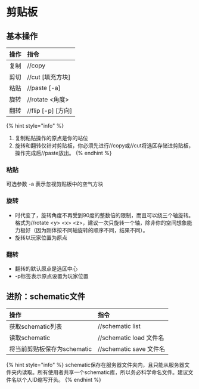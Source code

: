 # 剪贴板

## 基本操作

| 操作 | 指令 |
| :--- | :--- |
| 复制 | //copy |
| 剪切 | //cut \[填充方块\] |
| 粘贴 | //paste \[-a\] |
| 旋转 | //rotate &lt;角度&gt; |
| 翻转 | //flip \[-p\] \[方向\] |

{% hint style="info" %}
1. 复制粘贴操作的原点是你的站位
2. 旋转和翻转仅针对剪贴板，你必须先进行//copy或//cut将选区存储进剪贴板，操作完成后//paste放出。
{% endhint %}

### 粘贴

可选参数 -a 表示忽视剪贴板中的空气方块

### 旋转

* 时代变了，旋转角度不再受到90度的整数倍的限制，而且可以绕三个轴旋转。格式为//rotate &lt;y&gt; &lt;x&gt; &lt;z&gt;，建议一次只旋转一个轴，除非你的空间想象能力极好（因为刚体按不同轴旋转的顺序不同，结果不同）。
* 旋转以玩家位置为原点

### 翻转

* 翻转的默认原点是选区中心
* -p标签表示原点设置为玩家位置

## 进阶：schematic文件

| 操作 | 指令 |
| :--- | :--- |
| 获取schematic列表 | //schematic list |
| 读取schematic | //schematic load 文件名 |
| 将当前剪贴板保存为schematic | //schematic save 文件名 |

{% hint style="info" %}
schematic保存在服务器文件夹内，且只能从服务器文件夹内读取。所有使用者共享一个schematic库，所以务必科学命名文件。建议文件名以个人ID缩写开头。
{% endhint %}

